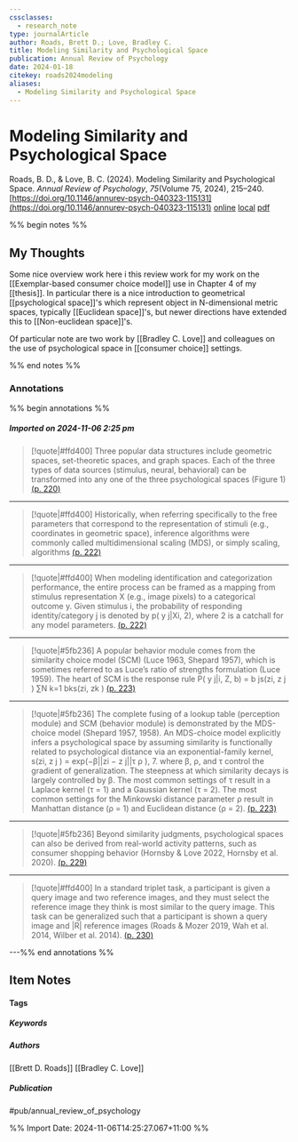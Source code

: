 ```yaml
---
cssclasses:
  - research_note
type: journalArticle
author: Roads, Brett D.; Love, Bradley C.
title: Modeling Similarity and Psychological Space
publication: Annual Review of Psychology
date: 2024-01-18
citekey: roads2024modeling
aliases:
  - Modeling Similarity and Psychological Space
---
```


# Modeling Similarity and Psychological Space

Roads, B. D., & Love, B. C. (2024). Modeling Similarity and Psychological Space. _Annual Review of Psychology_, _75_(Volume 75, 2024), 215–240. [https://doi.org/10.1146/annurev-psych-040323-115131](https://doi.org/10.1146/annurev-psych-040323-115131)
[online](http://zotero.org/users/7162438/items/FHDT88IP) [local](zotero://select/library/items/FHDT88IP) [pdf](file:///home/gjc216/Zotero/storage/DKDZMJT5/Roads%20and%20Love%20-%202024%20-%20Modeling%20Similarity%20and%20Psychological%20Space.pdf)
 
 
%% begin notes %%

## My Thoughts

Some nice overview work here i this review work for my work on the [[Exemplar-based consumer choice model]] use in Chapter 4 of my [[thesis]]. In particular there is a nice introduction to geometrical [[psychological space]]'s which represent object in N-dimensional metric spaces, typically [[Euclidean space]]'s, but newer directions have extended this to [[Non-euclidean space]]'s.

Of particular note are two work by [[Bradley C. Love]] and colleagues on the use of psychological space in [[consumer choice]] settings.

%% end notes %%

### Annotations

%% begin annotations %%

##### Imported on 2024-11-06 2:25 pm
>[!quote|#ffd400]
>Three popular data structures include geometric spaces, set-theoretic spaces, and graph spaces. Each of the three types of data sources (stimulus, neural, behavioral) can be transformed into any one of the three psychological spaces (Figure 1) [(p. 220)](zotero://open-pdf/library/items/DKDZMJT5?page=220&annotation=FN6XUR4Z)

---
>[!quote|#ffd400]
>Historically, when referring specifically to the free parameters that correspond to the representation of stimuli (e.g., coordinates in geometric space), inference algorithms were commonly called multidimensional scaling (MDS), or simply scaling, algorithms [(p. 222)](zotero://open-pdf/library/items/DKDZMJT5?page=222&annotation=WVPJMP9U)

---
>[!quote|#ffd400]
>When modeling identification and categorization performance, the entire process can be framed as a mapping from stimulus representation X (e.g., image pixels) to a categorical outcome y. Given stimulus i, the probability of responding identity/category j is denoted by p( y j|Xi, 2), where 2 is a catchall for any model parameters. [(p. 222)](zotero://open-pdf/library/items/DKDZMJT5?page=222&annotation=8DKL4IJV)

---
>[!quote|#5fb236]
>A popular behavior module comes from the similarity choice model (SCM) (Luce 1963, Shepard 1957), which is sometimes referred to as Luce’s ratio of strengths formulation (Luce 1959). The heart of SCM is the response rule  P( y j|i, Z, b) = b js(zi, z j )  ∑N  k=1 bks(zi, zk ) [(p. 223)](zotero://open-pdf/library/items/DKDZMJT5?page=223&annotation=J3LIJUUZ)

---
>[!quote|#5fb236]
>The complete fusing of a lookup table (perception module) and SCM (behavior module) is demonstrated by the MDS-choice model (Shepard 1957, 1958). An MDS-choice model explicitly infers a psychological space by assuming similarity is functionally related to psychological distance via an exponential-family kernel,  s(zi, z j  ) = exp(−β||zi − z j||τ  ρ  ), 7.  where β, ρ, and τ control the gradient of generalization. The steepness at which similarity decays is largely controlled by β. The most common settings of τ result in a Laplace kernel (τ = 1) and a Gaussian kernel (τ = 2). The most common settings for the Minkowski distance parameter ρ result in Manhattan distance (ρ = 1) and Euclidean distance (ρ = 2). [(p. 223)](zotero://open-pdf/library/items/DKDZMJT5?page=223&annotation=ZRWJ44LN)

---
>[!quote|#5fb236]
>Beyond similarity judgments, psychological spaces can also be derived from real-world activity patterns, such as consumer shopping behavior (Hornsby & Love 2022, Hornsby et al. 2020). [(p. 229)](zotero://open-pdf/library/items/DKDZMJT5?page=229&annotation=9PF8EPZ2)

---
>[!quote|#ffd400]
>In a standard triplet task, a participant is given a query image and two reference images, and they must select the reference image they think is most similar to the query image. This task can be generalized such that a participant is shown a query image and |R| reference images (Roads & Mozer 2019, Wah et al. 2014, Wilber et al. 2014). [(p. 230)](zotero://open-pdf/library/items/DKDZMJT5?page=230&annotation=DU9EAZYP)

---%% end annotations %%

## Item Notes

#### Tags

##### Keywords


##### Authors

[[Brett D. Roads]] [[Bradley C. Love]]

##### Publication

#pub/annual_review_of_psychology


%% Import Date: 2024-11-06T14:25:27.067+11:00 %%
